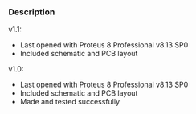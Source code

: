 ### Description

v1.1:
- Last opened with Proteus 8 Professional v8.13 SP0
- Included schematic and PCB layout

v1.0:
- Last opened with Proteus 8 Professional v8.13 SP0
- Included schematic and PCB layout
- Made and tested successfully
